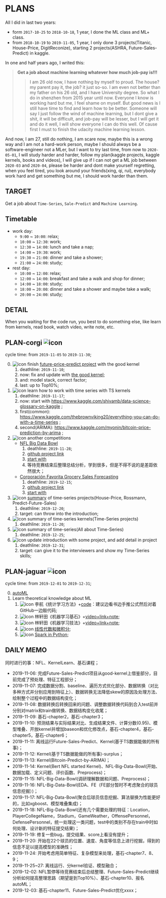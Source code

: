 # PLANS

All I did in last two years:
- form `2017-10-25` to `2018-10-18`, 1 year, I done the ML class and ML+ class.
- from `2018-10-19` to `2019-11-05`, 1 year, I only done 3 projects(Titanic, House-Price, DigitReconize), starting 2 projects(ASHRA, Future-Sales-Predict) in kaggle.

In one and half years ago, I writed this:

> **Get a job about machine learning whatever how much job-pay is!!!**<br>
>> I am 26 old now, I have nothing by myself to proud. The house? my parent pay it, the job? it just so-so. I am even not better than my father on his 26 old, and I have University degree. So what I do in shenzhen from 2015 year until now. Everyone I know is working hard but me, I feel shame on myself. But good news is I still have time to find and learn how to be better. Someone will say I just follow the wind of machine learning, but I dont give a shit, it will be difficult, and job-pay will be lesser, but I will get it and do it well, I will show everyone I can do this well. Of cause first I must to finish the udacity machine learning lesson.
    
And now, I am 27, still do nothing, I am scare now, maybe this is a wrong way and I am not a hard-work person, maybe I should always be a software-engineer not a MLer, but I want to try last time, from now to `2020-05-01`, I will study harder and harder, follow my plan(kaggle projects, kaggle kernels, books and videos), I will give up if I can not get a ML job between `2020-03` and `2020-04`, please be harder and dont make yourself regretting, when you feel tired, you look around your friends(xing, qi, rui), everybody work hard and get something but me, I should work harder than them.

## TARGET

Get a job about `Time-Series`, `Sale-Predict` and `Machine Learning`.

## Timetable

- work day:
    - `9:00` ~ `10:00`: relax;
    - `10:00` ~ `12:30`: work;
    - `12:30` ~ `14:00`: lunch and take a nap;
    - `14:00` ~ `19:30`: work;
    - `19:30` ~ `21:00`: dinner and take a shower;
    - `21:00` ~ `24:00`: study;
- rest day:
    - `10:00` ~ `12:00`: relax;
    - `12:00` ~ `14:00`: breakfast and take a walk and shop for dinner;
    - `14:00` ~ `18:00`: study;
    - `18:00` ~ `20:00`: dinner and take a shower and maybe take a walk;
    - `20:00` ~ `24:00`: study;
    
## DETAIL

When you waiting for the code run, you best to do something else, like learn from kernels, read book, watch video, write note, etc.

## PLAN-corgi ![icon](https://img.shields.io/badge/doing-70%25-green)

cycle time: from `2019-11-05` to `2019-11-30`;

0. ![icon](https://img.shields.io/badge/doing|A-90%25-green) finish [future-price-predict project](https://www.kaggle.com/holoong9291/predict-future-sales) with the good kernel
    1. deathline: `2019-11-10`;
    2. now: fix and update with [the good kernel](https://www.kaggle.com/dlarionov/feature-engineering-xgboost);
    3. and: model stack, correct factor;
    4. last: up to Top10%;
1. ![icon](https://img.shields.io/badge/done-100%25-lightgrey) learn how to work with time series with TS kernels
    1. deathline: `2019-11-17`;
    2. now: start with https://www.kaggle.com/shivamb/data-science-glossary-on-kaggle ;
    3. first(common): https://www.kaggle.com/thebrownviking20/everything-you-can-do-with-a-time-series ;
    4. second(ARIMA): https://www.kaggle.com/myonin/bitcoin-price-prediction-by-arima ;
2. ![icon](https://img.shields.io/badge/todo|B-35%25-orange) another competitions
    - [NFL Big Data Bowl](https://www.kaggle.com/c/nfl-big-data-bowl-2020/data)
        1. deathline: `2019-11-28`;
        2. [github project link](https://github.com/NemoHoHaloAi/Competition/tree/master/kaggle/Topxxx-yyy-zzz-NFL-Big-Data-Bowl)
        3. [start with](https://www.kaggle.com/gertjac/regression-approach)
        4. 等待竞赛结束后整理总结分析，学到很多，但是不得不说的是差距依然很大；
    - [Corporación Favorita Grocery Sales Forecasting](https://www.kaggle.com/c/favorita-grocery-sales-forecasting)
        1. deathline: `2019-12-15`;
        2. [github project link](https://github.com/NemoHoHaloAi/Competition/tree/master/kaggle/Topxxx-yyy-zzz-Large-Grocery-Chain-Predict)
        3. [start with](https://www.kaggle.com/ceshine/lgbm-starter)
3. ![icon](https://img.shields.io/badge/todo|B-33%25-green) [summary](https://github.com/NemoHoHaloAi/Competition/tree/master/memo/Time-Series) of time-series projects(House-Price, Rossmann, Predict-Future-Sales)
    1. deathline: `2019-12-20`;
    2. target: can throw into the introduction;
4. ![icon](https://img.shields.io/badge/done-100%25-lightgrey) summary of time-series kernels(Time-Series projects)
    1. deathline: `2019-11-20`;
5. ![icon](https://img.shields.io/badge/todo-0%25-orange) summary of time-series(All about Time-Series)
    1. deathline: `2019-12-25`;
4. ![icon](https://img.shields.io/badge/todo-0%25-orange) update introduction with some project, and add detail in project
    1. deathline: `2019-12-31`;
    2. target: can give it to the interviewers and show my Time-Series skills;

## PLAN-jaguar ![icon](https://img.shields.io/badge/doing-10%25-green)

cycle time: from `2019-12-01` to `2019-12-31`;

0. [autoML](https://www.kaggle.com/practical-model-evaluation?utm_medium=email&utm_source=intercom&utm_campaign=model-evaluation-workshop)
1. Learn theoretical knowledge about ML
    1. ![icon](https://img.shields.io/badge/todo-0%25-orange) 李航《统计学习方法》+[code](https://github.com/WenDesi/lihang_book_algorithm)：建议边看书边手推公式然后对着GitHub一边敲代码;
    2. ![icon](https://img.shields.io/badge/doing|A-50%25-green) 林轩田《机器学习基石》+[video+link+note](https://github.com/NemoHoHaloAi/NTU-HsuanTienLin-MachineLearning/tree/master/Machine%20Learning%20Foundations);
    3. ![icon](https://img.shields.io/badge/todo-0%25-orange) 林轩田《机器学习技法》+[video+link+note](https://github.com/NemoHoHaloAi/NTU-HsuanTienLin-MachineLearning/tree/master/Machine%20Learning%20Techniques);
    4. ![icon](https://img.shields.io/badge/todo-0%25-orange) [线性代数和微积分](https://github.com/NemoHoHaloAi/OpenCourseCatalog);
    5. ![icon](https://img.shields.io/badge/todo-0%25-orange) [Spark in Python](http://spark.apache.org/docs/latest/api/python/index.html);

## DAILY MEMO

同时进行的事：NFL、KernelLearn、基石课程；

- 2019-11-06: 完成Future-Sales-Predict项目从good-kernel上借鉴部分，目前完成了预处理、特征工程部分；
- 2019-11-07: 完成数据分割、baseline、遍历方式优化部分、数据转换（对比多种方式并分别应用到特征上）、数据转换无法降低skew的原因及处理方法、绘制整个过程中的数据结构变化；
- 2019-11-08: 数据转换后转换回来的问题、调整数据转换代码到合入test前并分别对matrix和train做转换、数据结构变化收尾；
- 2019-11-09: 基石-chapter2，基石-chapter3；
- 2019-11-10: 预测结果与实际结果对比、生成结果文件、计算分数(0.95)、模型堆叠、开放kernel并增加baseon和优化修改点，基石-chapter4，基石-chapter5，基石-chapter6；
- 2019-11-11: 离线运行Future-Sales-Predict、Kernel(基于TS数据能做的所有事)；
- 2019-11-12: Kernel(基于TS数据能做的所有事)-surplus；
- 2019-11-13: Kernel(Bitcoin-Predict-by-ARIMA)；
- 2019-11-14: Kernel(Bert NFL started Kernel)、NFL-Big-Data-Bowl(开始、数据加载、定义问题、评价函数、Preprocess)；
- 2019-11-15: NFL-Big-Data-Bowl(调研理解数据和问题、Preprocess)；
- 2019-11-16: NFL-Big-Data-Bowl(EDA、FE（FE部分暂时不考虑聚合的球员信息挖掘）)；
- 2019-11-17: NFL-Big-Data-Bowl(聚合后球员信息挖掘、算法替换为性能更好的，比如xgboost、模型堆叠集成)；
- 2019-11-18: NFL-Big-Data-Bowl(还有几个需要处理的特征：Location，PlayerCollegeName，Stadium，GameWeather，OffensePersonnel，DefensePersonnel，统一处理这一类问题，test中的类别不存在train中时如何处理、设计新的特征提交结果)；
- 2019-11-19: 修复一些bug，提交结果、score上看没有提升；
- 2019-11-20: 开始在22个球员的位置、速度、角度等信息上进行挖掘，得到的信息不足以提高模型的准确性；
- 2019-11-24: 开始考虑用简单特征、复杂模型来处理，基石-chapter7、8、9；
- 2019-11-25~27: 离线运行、分kernel验证、模型融合；
- 2019-12-02: NFL暂停等待竞赛结束后总结整理、Future-Sales-Predict继续分析如何提高整理思路（期望是到Top10%）、基石-chapter10、报名autoML；
- 2019-12-03: 基石-chapter11、Future-Sales-Predict优化xxxx；
